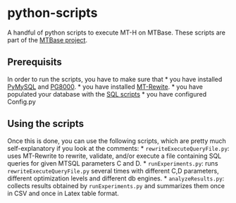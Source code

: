 # python-scripts
A handful of python scripts to execute MT-H on MTBase. These scripts are part
of the [MTBase project](https://github.com/mtbase/overview).

## Prerequisits
In order to run the scripts, you have to make sure that
    * you have installed [PyMySQL](https://github.com/PyMySQL/PyMySQL) and
      [PG8000](https://github.com/mfenniak/pg8000).
    * you have installed [MT-Rewite](https://github.com/lucasbraun/mt-rewrite).
    * you have populated your database with the [SQL
      scripts](https://github.com/mtbase/sql-scripts)
    * you have configured Config.py

## Using the scripts
Once this is done, you can use the following scripts, which are pretty much
self-explanatory if you look at the comments:
    * `rewriteExecuteQueryFile.py`: uses MT-Rewrite to rewrite, validate,
      and/or execute a file containing SQL queries for given MTSQL parameters C
      and D.
    * `runExperiments.py`: runs `rewriteExecuteQueryFile.py` several times with
      different C,D parameters, different optimization levels and different db
      engines.
    * `analyzeResults.py`: collects results obtained by `runExperiments.py` and
      summarizes them once in CSV and once in Latex table format.

